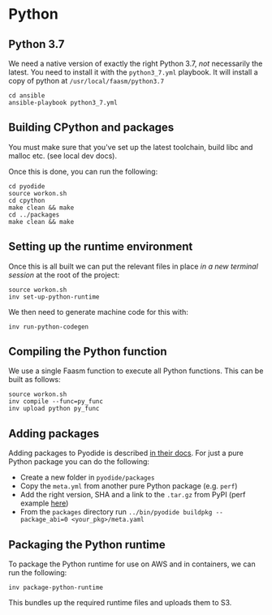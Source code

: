 # Python 

## Python 3.7

We need a native version of exactly the right Python 3.7, _not_ necessarily the latest.
You need to install it with the `python3_7.yml` playbook. It will install a copy of python
at `/usr/local/faasm/python3.7`

```
cd ansible
ansible-playbook python3_7.yml
```

## Building CPython and packages

You must make sure that you've set up the latest toolchain, build libc and malloc etc. (see local dev docs).

Once this is done, you can run the following:

```
cd pyodide
source workon.sh
cd cpython
make clean && make
cd ../packages
make clean && make
```

## Setting up the runtime environment

Once this is all built we can put the relevant files in place _in a new terminal session_ at the root of the project:

```
source workon.sh
inv set-up-python-runtime
```

We then need to generate machine code for this with:

```
inv run-python-codegen
```

## Compiling the Python function

We use a single Faasm function to execute all Python functions. This can be built as follows:

```
source workon.sh
inv compile --func=py_func
inv upload python py_func
```

## Adding packages

Adding packages to Pyodide is described [in their docs](https://github.com/iodide-project/pyodide/blob/master/docs/new_packages.md). For just a pure Python package you can do the following:

- Create a new folder in `pyodide/packages`
- Copy the `meta.yml` from another pure Python package (e.g. `perf`)
- Add the right version, SHA and a link to the `.tar.gz` from PyPI (perf example [here](https://pypi.org/project/perf/))
- From the `packages` directory run `../bin/pyodide buildpkg --package_abi=0 <your_pkg>/meta.yaml`

## Packaging the Python runtime

To package the Python runtime for use on AWS and in containers, we can run the following:

```
inv package-python-runtime
```

This bundles up the required runtime files and uploads them to S3.
